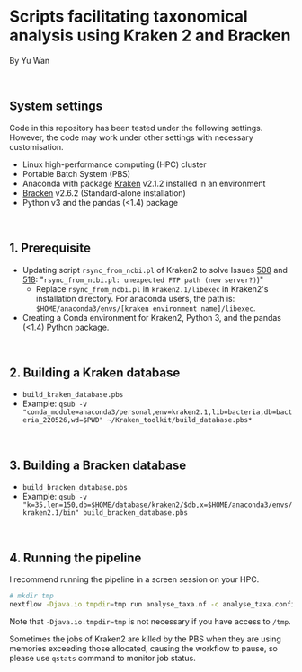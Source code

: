 # Scripts facilitating taxonomical analysis using Kraken 2 and Bracken
By Yu Wan

<br/>  

## System settings

Code in this repository has been tested under the following settings. However, the code may work under other settings with necessary customisation.

- Linux high-performance computing (HPC) cluster
- Portable Batch System (PBS)
- Anaconda with package [Kraken](https://github.com/DerrickWood/kraken2) v2.1.2 installed in an environment
- [Bracken](https://github.com/jenniferlu717/Bracken) v2.6.2 (Standard-alone installation)
- Python v3 and the pandas (<1.4) package

<br/>  

## 1. Prerequisite

- Updating script `rsync_from_ncbi.pl` of Kraken2 to solve Issues [508](https://github.com/DerrickWood/kraken2/issues/508) and [518](https://github.com/DerrickWood/kraken2/issues/518): "`rsync_from_ncbi.pl: unexpected FTP path (new server?)`)"
    - Replace `rsync_from_ncbi.pl` in `kraken2.1/libexec` in Kraken2's installation directory. For anaconda users, the path is: `$HOME/anaconda3/envs/[kraken environment name]/libexec`.
- Creating a Conda environment for Kraken2, Python 3, and the pandas (<1.4) Python package.

<br/>  

## 2. Building a Kraken database

- `build_kraken_database.pbs`
- Example: `qsub -v "conda_module=anaconda3/personal,env=kraken2.1,lib=bacteria,db=bacteria_220526,wd=$PWD" ~/Kraken_toolkit/build_database.pbs*`

<br/>  

## 3. Building a Bracken database

- `build_bracken_database.pbs`
- Example: `qsub -v "k=35,len=150,db=$HOME/database/kraken2/$db,x=$HOME/anaconda3/envs/kraken2.1/bin" build_bracken_database.pbs`

<br/>



## 4.   Running the pipeline

I recommend running the pipeline in a screen session on your HPC.

```bash
# mkdir tmp
nextflow -Djava.io.tmpdir=tmp run analyse_taxa.nf -c analyse_taxa.config --fastq "*_{1,2}.fastq.gz" --db /rds/general/project/hrpu2wgs/live/imp/database/kraken2/bacteria_220526 --outdir "output" --queueSize 10 --cpus 8 --mem 64 --conda_env kraken2.1 --bracken_dir $HOME/software/Bracken --read_len 150 --script_dir $PWD
```

Note that `-Djava.io.tmpdir=tmp` is not necessary if you have access to `/tmp`.

Sometimes the jobs of Kraken2 are killed by the PBS when they are using memories exceeding those allocated, causing the workflow to pause, so please use `qstats` command to monitor job status.